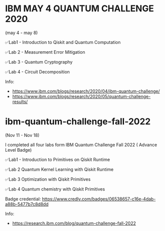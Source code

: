 # IBM MAY 4 QUANTUM CHALLENGE 2020
(may 4 - may 8)

✅Lab1 - Introduction to Qiskit and Quantum Computation

✅Lab 2 - Measurement Error Mitigation

✅Lab 3 - Quantum Cryptography

✅Lab 4 - Circuit Decomposition

Info: 
- https://www.ibm.com/blogs/research/2020/04/ibm-quantum-challenge/
- https://www.ibm.com/blogs/research/2020/05/quantum-challenge-results/
# ibm-quantum-challenge-fall-2022
(Nov 11 - Nov 18)

I completed all four labs form IBM Quantum Challenge Fall 2022 ( Advance Level Badge)

✅Lab1 - Introduction to Primitives on Qiskit Runtime

✅Lab 2 Quantum Kernel Learning with Qiskit Runtime

✅Lab 3 Optimization with Qiskit Primitives

✅Lab 4 Quantum chemistry with Qiskit Primitives


Badge credential: https://www.credly.com/badges/06538657-c16e-4dab-a88b-5477b7c8d8dd

Info: 
- https://research.ibm.com/blog/quantum-challenge-fall-2022
